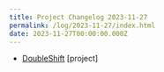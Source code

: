 ```yaml
---
title: Project Changelog 2023-11-27
permalink: /log/2023-11-27/index.html
date: 2023-11-27T00:00:00.000Z
---
```


- [DoubleShift](https://doubleshift.rknight.me) [project] 